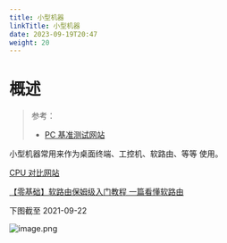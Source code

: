 ```yaml
---
title: 小型机器
linkTitle: 小型机器
date: 2023-09-19T20:47
weight: 20
---
```


# 概述

> 参考：
> 
> - [PC 基准测试网站](https://www.passmark.com/)

小型机器常用来作为桌面终端、工控机、软路由、等等 使用。

[CPU 对比网站](https://www.cpubenchmark.net/)

[【零基础】软路由保姆级入门教程 一篇看懂软路由](https://post.smzdm.com/p/a5d3995l/)

下图截至 2021-09-22

![image.png](https://notes-learning.oss-cn-beijing.aliyuncs.com/computer/202309192049832.png)
